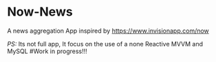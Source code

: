 # Now-News
A news aggregation App inspired by https://www.invisionapp.com/now

*PS:* Its not full app, It focus on the use of a none Reactive MVVM and MySQL
#Work in progress!!!
